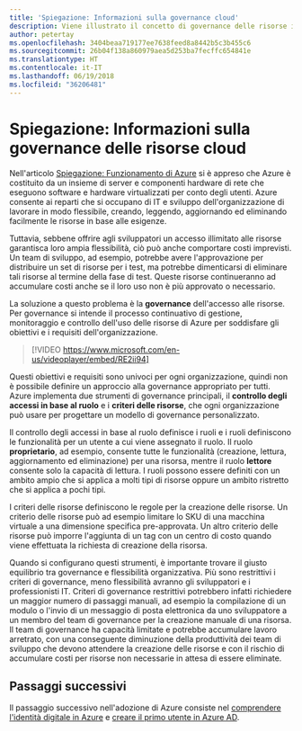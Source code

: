 ```yaml
---
title: 'Spiegazione: Informazioni sulla governance cloud'
description: Viene illustrato il concetto di governance delle risorse in Azure e nel cloud
author: petertay
ms.openlocfilehash: 3404beaa719177ee7638feed8a8442b5c3b455c6
ms.sourcegitcommit: 26b04f138a860979aea5d253ba7fecffc654841e
ms.translationtype: HT
ms.contentlocale: it-IT
ms.lasthandoff: 06/19/2018
ms.locfileid: "36206481"
---
```

# <a name="explainer-what-is-cloud-resource-governance"></a>Spiegazione: Informazioni sulla governance delle risorse cloud

Nell'articolo [Spiegazione: Funzionamento di Azure](azure-explainer.md) si è appreso che Azure è costituito da un insieme di server e componenti hardware di rete che eseguono software e hardware virtualizzati per conto degli utenti. Azure consente ai reparti che si occupano di IT e sviluppo dell'organizzazione di lavorare in modo flessibile, creando, leggendo, aggiornando ed eliminando facilmente le risorse in base alle esigenze.

Tuttavia, sebbene offrire agli sviluppatori un accesso illimitato alle risorse garantisca loro ampia flessibilità, ciò può anche comportare costi imprevisti. Un team di sviluppo, ad esempio, potrebbe avere l'approvazione per distribuire un set di risorse per i test, ma potrebbe dimenticarsi di eliminare tali risorse al termine della fase di test. Queste risorse continueranno ad accumulare costi anche se il loro uso non è più approvato o necessario. 

La soluzione a questo problema è la **governance** dell'accesso alle risorse. Per governance si intende il processo continuativo di gestione, monitoraggio e controllo dell'uso delle risorse di Azure per soddisfare gli obiettivi e i requisiti dell'organizzazione. 

> [!VIDEO https://www.microsoft.com/en-us/videoplayer/embed/RE2ii94] 

Questi obiettivi e requisiti sono univoci per ogni organizzazione, quindi non è possibile definire un approccio alla governance appropriato per tutti. Azure implementa due strumenti di governance principali, il **controllo degli accessi in base al ruolo** e i **criteri delle risorse**, che ogni organizzazione può usare per progettare un modello di governance personalizzato.

Il controllo degli accessi in base al ruolo definisce i ruoli e i ruoli definiscono le funzionalità per un utente a cui viene assegnato il ruolo. Il ruolo **proprietario**, ad esempio, consente tutte le funzionalità (creazione, lettura, aggiornamento ed eliminazione) per una risorsa, mentre il ruolo **lettore** consente solo la capacità di lettura. I ruoli possono essere definiti con un ambito ampio che si applica a molti tipi di risorse oppure un ambito ristretto che si applica a pochi tipi. 

I criteri delle risorse definiscono le regole per la creazione delle risorse. Un criterio delle risorse può ad esempio limitare lo SKU di una macchina virtuale a una dimensione specifica pre-approvata. Un altro criterio delle risorse può imporre l'aggiunta di un tag con un centro di costo quando viene effettuata la richiesta di creazione della risorsa. 

Quando si configurano questi strumenti, è importante trovare il giusto equilibrio tra governance e flessibilità organizzativa. Più sono restrittivi i criteri di governance, meno flessibilità avranno gli sviluppatori e i professionisti IT. Criteri di governance restrittivi potrebbero infatti richiedere un maggior numero di passaggi manuali, ad esempio la compilazione di un modulo o l'invio di un messaggio di posta elettronica da uno sviluppatore a un membro del team di governance per la creazione manuale di una risorsa. Il team di governance ha capacità limitate e potrebbe accumulare lavoro arretrato, con una conseguente diminuzione della produttività dei team di sviluppo che devono attendere la creazione delle risorse e con il rischio di accumulare costi per risorse non necessarie in attesa di essere eliminate.

## <a name="next-steps"></a>Passaggi successivi

Il passaggio successivo nell'adozione di Azure consiste nel [comprendere l'identità digitale in Azure](tenant-explainer.md) e [creare il primo utente in Azure AD][docs-add-users-to-aad].

<!-- Links -->

[docs-add-users-to-aad]: /azure/active-directory/add-users-azure-active-directory?toc=/azure/architecture/cloud-adoption-guide/toc.json